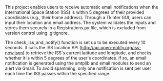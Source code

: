 
This project enables users to receive automatic email notifications when the International Space Station (ISS) is within 5 degrees of their provided coordinates (e.g., their home address). Through a Tkinter GUI, users can input their location and email address. The system validates the inputs and stores them securely in a Registrations.py file, which is excluded from version control using .gitignore.

The check_iss_and_notify() function is set up to be executed every 10 seconds. It calls the ISS location API (http://api.open-notify.org/iss-now.json) to retrieve the ISS's current latitude and longitude, and checks whether it is within 5 degrees of the user's coordinates. If so, an email notification is generated using the smtplib and email modules to send an alert via Gmail. To avoid spamming, only one notification is sent per user each time the ISS passes within the specified range.

